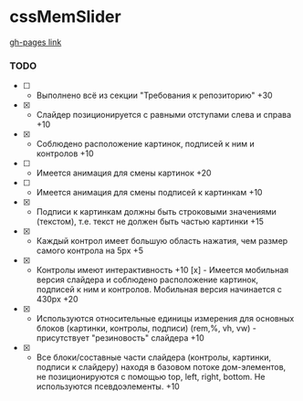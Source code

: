 # cssMemSlider

[gh-pages link](https://skyhobbit36.github.io/cssMemSlider/cssMemSlider/)

### TODO

- [ ] - Выполнено всё из секции "Требования к репозиторию" +30
- [x] - Слайдер позиционируется с равными отступами слева и справа +10
- [x] - Соблюдено расположение картинок, подписей к ним и контролов +10
- [ ] - Имеется анимация для смены картинок +20
- [ ] - Имеется анимация для смены подписей к картинкам +10
- [x] - Подписи к картинкам должны быть строковыми значениями (текстом), т.е. текст не должен быть частью картинки +15
- [x] - Каждый контрол имеет большую область нажатия, чем размер самого контрола на 5px +5
- [x] - Контролы имеют интерактивность +10
[x] - Имеется мобильная версия слайдера и соблюдено расположение картинок, подписей к ним и контролов. Мобильная версия начинается с 430px +20
- [x] - Используются относительные единицы измерения для основных блоков (картинки, контролы, подписи) (rem,%, vh, vw) - присутствует "резиновость" слайдера +10
- [x] - Все блоки/составные части слайдера (контролы, картинки, подписи к слайдеру) находя в базовом потоке дом-элементов, не позиционируются с помощью top, left, right, bottom. Не используются псевдоэлементы. +10